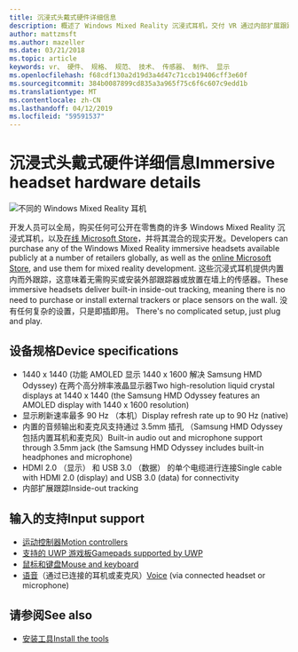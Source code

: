 ```yaml
---
title: 沉浸式头戴式硬件详细信息
description: 概述了 Windows Mixed Reality 沉浸式耳机，交付 VR 通过内部扩展跟踪 （无需外部设置） 的规范。
author: mattzmsft
ms.author: mazeller
ms.date: 03/21/2018
ms.topic: article
keywords: vr、 硬件、 规格、 规范、 技术、 传感器、 制作、 显示
ms.openlocfilehash: f68cdf130a2d19d3a4d47c71ccb19406cff3e60f
ms.sourcegitcommit: 384b0087899cd835a3a965f75c6f6c607c9edd1b
ms.translationtype: MT
ms.contentlocale: zh-CN
ms.lasthandoff: 04/12/2019
ms.locfileid: "59591537"
---
```

# <a name="immersive-headset-hardware-details"></a><span data-ttu-id="3d6fd-104">沉浸式头戴式硬件详细信息</span><span class="sxs-lookup"><span data-stu-id="3d6fd-104">Immersive headset hardware details</span></span>

![不同的 Windows Mixed Reality 耳机](images/MR-headsets.png)

<span data-ttu-id="3d6fd-106">开发人员可以全局，购买任何可公开在零售商的许多 Windows Mixed Reality 沉浸式耳机，以及[在线 Microsoft Store](https://www.microsoft.com/store/collections/VRandMixedrealityheadsets)，并将其混合的现实开发。</span><span class="sxs-lookup"><span data-stu-id="3d6fd-106">Developers can purchase any of the Windows Mixed Reality immersive headsets available publicly at a number of retailers globally, as well as the [online Microsoft Store](https://www.microsoft.com/store/collections/VRandMixedrealityheadsets), and use them for mixed reality development.</span></span> <span data-ttu-id="3d6fd-107">这些沉浸式耳机提供内置内而外跟踪，这意味着无需购买或安装外部跟踪器或放置在墙上的传感器。</span><span class="sxs-lookup"><span data-stu-id="3d6fd-107">These immersive headsets deliver built-in inside-out tracking, meaning there is no need to purchase or install external trackers or place sensors on the wall.</span></span><span data-ttu-id="3d6fd-108"> 没有任何复杂的设置，只是即插即用。</span><span class="sxs-lookup"><span data-stu-id="3d6fd-108"> There's no complicated setup, just plug and play.</span></span>

## <a name="device-specifications"></a><span data-ttu-id="3d6fd-109">设备规格</span><span class="sxs-lookup"><span data-stu-id="3d6fd-109">Device specifications</span></span>
* <span data-ttu-id="3d6fd-110">1440 x 1440 (功能 AMOLED 显示 1440 x 1600 解决 Samsung HMD Odyssey) 在两个高分辨率液晶显示器</span><span class="sxs-lookup"><span data-stu-id="3d6fd-110">Two high-resolution liquid crystal displays at 1440 x 1440 (the Samsung HMD Odyssey features an AMOLED display with 1440 x 1600 resolution)</span></span>
* <span data-ttu-id="3d6fd-111">显示刷新速率最多 90 Hz （本机）</span><span class="sxs-lookup"><span data-stu-id="3d6fd-111">Display refresh rate up to 90 Hz (native)</span></span>
* <span data-ttu-id="3d6fd-112">内置的音频输出和麦克风支持通过 3.5mm 插孔 （Samsung HMD Odyssey 包括内置耳机和麦克风）</span><span class="sxs-lookup"><span data-stu-id="3d6fd-112">Built-in audio out and microphone support through 3.5mm jack (the Samsung HMD Odyssey includes built-in headphones and microphone)</span></span>
* <span data-ttu-id="3d6fd-113">HDMI 2.0 （显示） 和 USB 3.0 （数据） 的单个电缆进行连接</span><span class="sxs-lookup"><span data-stu-id="3d6fd-113">Single cable with HDMI 2.0 (display) and USB 3.0 (data) for connectivity</span></span>
* <span data-ttu-id="3d6fd-114">内部扩展跟踪</span><span class="sxs-lookup"><span data-stu-id="3d6fd-114">Inside-out tracking</span></span>

## <a name="input-support"></a><span data-ttu-id="3d6fd-115">输入的支持</span><span class="sxs-lookup"><span data-stu-id="3d6fd-115">Input support</span></span>
* [<span data-ttu-id="3d6fd-116">运动控制器</span><span class="sxs-lookup"><span data-stu-id="3d6fd-116">Motion controllers</span></span>](motion-controllers.md)
* [<span data-ttu-id="3d6fd-117">支持的 UWP 游戏板</span><span class="sxs-lookup"><span data-stu-id="3d6fd-117">Gamepads supported by UWP</span></span>](hardware-accessories.md)
* [<span data-ttu-id="3d6fd-118">鼠标和键盘</span><span class="sxs-lookup"><span data-stu-id="3d6fd-118">Mouse and keyboard</span></span>](hardware-accessories.md)
* <span data-ttu-id="3d6fd-119">[语音](voice-input.md)（通过已连接的耳机或麦克风）</span><span class="sxs-lookup"><span data-stu-id="3d6fd-119">[Voice](voice-input.md) (via connected headset or microphone)</span></span>

## <a name="see-also"></a><span data-ttu-id="3d6fd-120">请参阅</span><span class="sxs-lookup"><span data-stu-id="3d6fd-120">See also</span></span>
* [<span data-ttu-id="3d6fd-121">安装工具</span><span class="sxs-lookup"><span data-stu-id="3d6fd-121">Install the tools</span></span>](install-the-tools.md)
